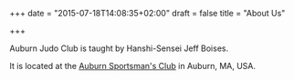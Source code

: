 +++
date = "2015-07-18T14:08:35+02:00"
draft = false
title = "About Us"

+++

Auburn Judo Club is taught by Hanshi-Sensei Jeff Boises.

It is located at the [Auburn Sportsman's Club](http://www.auburnsportsmansclub.com/) in Auburn, MA, USA.


